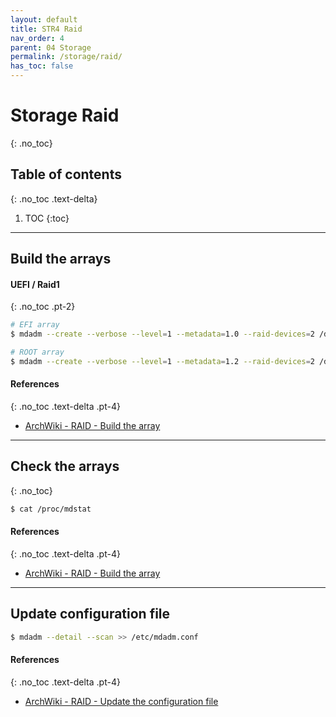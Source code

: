 ```yaml
---
layout: default
title: STR4 Raid
nav_order: 4
parent: 04 Storage
permalink: /storage/raid/
has_toc: false
---
```


# Storage Raid
{: .no_toc}

## Table of contents
{: .no_toc .text-delta}

1. TOC
{:toc}

---

## Build the arrays

#### UEFI / Raid1
{: .no_toc .pt-2}

```bash
# EFI array
$ mdadm --create --verbose --level=1 --metadata=1.0 --raid-devices=2 /dev/md/efi /dev/sda1 /dev/sdb1

# ROOT array
$ mdadm --create --verbose --level=1 --metadata=1.2 --raid-devices=2 /dev/md/root /dev/sda2 /dev/sdb2
```

#### References
{: .no_toc .text-delta .pt-4}

- [ArchWiki - RAID - Build the array](https://wiki.archlinux.org/index.php/RAID#Build_the_array)

---

## Check the arrays
{: .no_toc}

```bash
$ cat /proc/mdstat
```

#### References
{: .no_toc .text-delta .pt-4}

- [ArchWiki - RAID - Build the array](https://wiki.archlinux.org/index.php/RAID#Build_the_array)

---

## Update configuration file

```bash
$ mdadm --detail --scan >> /etc/mdadm.conf
```

#### References
{: .no_toc .text-delta .pt-4}

- [ArchWiki - RAID - Update the configuration file](https://wiki.archlinux.org/index.php/RAID#Update_configuration_file)
